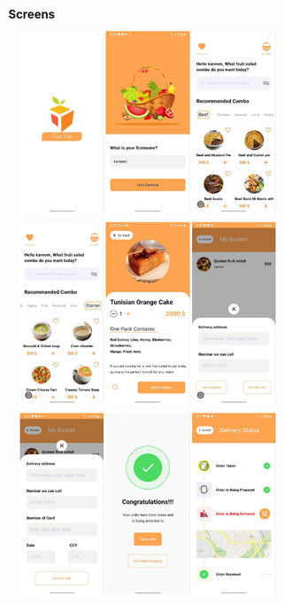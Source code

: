 ## Screens

<p align = "center">
  <img src = "images/1.jpg" width = "30%" />
  <img src = "images/2.jpg" width = "30%" />
  <img src = "images/3.jpg" width = "30%" />
</p>
<p align = "center">
  <img src = "images/4.jpg" width = "30%" />
  <img src = "images/6.jpg" width = "30%" />
  <img src = "images/7.jpg" width = "30%" />
</p>
<p align = "center">
  <img src = "images/8.jpg" width = "30%" />
  <img src = "images/9.jpg" width = "30%" />
  <img src = "images/10.jpg" width = "30%" />
</p>

